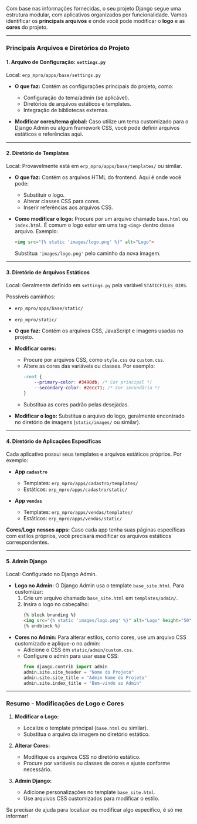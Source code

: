 Com base nas informações fornecidas, o seu projeto Django segue uma estrutura modular, com aplicativos organizados por funcionalidade. Vamos identificar os **principais arquivos** e onde você pode modificar o **logo** e as **cores** do projeto.

---

### **Principais Arquivos e Diretórios do Projeto**

#### **1. Arquivo de Configuração: `settings.py`**
   Local: `erp_mpro/apps/base/settings.py`

   - **O que faz:** Contém as configurações principais do projeto, como:
     - Configuração do tema/admin (se aplicável).
     - Diretórios de arquivos estáticos e templates.
     - Integração de bibliotecas externas.

   - **Modificar cores/tema global:** Caso utilize um tema customizado para o Django Admin ou algum framework CSS, você pode definir arquivos estáticos e referências aqui.

---

#### **2. Diretório de Templates**
   Local: Provavelmente está em `erp_mpro/apps/base/templates/` ou similar.

   - **O que faz:** Contém os arquivos HTML do frontend. Aqui é onde você pode:
     - Substituir o logo.
     - Alterar classes CSS para cores.
     - Inserir referências aos arquivos CSS.

   - **Como modificar o logo:**
     Procure por um arquivo chamado `base.html` ou `index.html`. É comum o logo estar em uma tag `<img>` dentro desse arquivo. Exemplo:
     ```html
     <img src="{% static 'images/logo.png' %}" alt="Logo">
     ```
     Substitua `'images/logo.png'` pelo caminho da nova imagem.

---

#### **3. Diretório de Arquivos Estáticos**
   Local: Geralmente definido em `settings.py` pela variável `STATICFILES_DIRS`.

   Possíveis caminhos:
   - `erp_mpro/apps/base/static/`
   - `erp_mpro/static/`

   - **O que faz:** Contém os arquivos CSS, JavaScript e imagens usadas no projeto.

   - **Modificar cores:**
     - Procure por arquivos CSS, como `style.css` ou `custom.css`.
     - Altere as cores das variáveis ou classes. Por exemplo:
       ```css
       :root {
           --primary-color: #3498db; /* Cor principal */
           --secondary-color: #2ecc71; /* Cor secundária */
       }
       ```
     - Substitua as cores padrão pelas desejadas.

   - **Modificar o logo:**
     Substitua o arquivo do logo, geralmente encontrado no diretório de imagens (`static/images/` ou similar).

---

#### **4. Diretório de Aplicações Específicas**
   Cada aplicativo possui seus templates e arquivos estáticos próprios. Por exemplo:
   - **App `cadastro`**
     - Templates: `erp_mpro/apps/cadastro/templates/`
     - Estáticos: `erp_mpro/apps/cadastro/static/`

   - **App `vendas`**
     - Templates: `erp_mpro/apps/vendas/templates/`
     - Estáticos: `erp_mpro/apps/vendas/static/`

   **Cores/Logo nesses apps:**
   Caso cada app tenha suas páginas específicas com estilos próprios, você precisará modificar os arquivos estáticos correspondentes.

---

#### **5. Admin Django**
   Local: Configurado no Django Admin.

   - **Logo no Admin:** O Django Admin usa o template `base_site.html`. Para customizar:
     1. Crie um arquivo chamado `base_site.html` em `templates/admin/`.
     2. Insira o logo no cabeçalho:
        ```html
        {% block branding %}
        <img src="{% static 'images/logo.png' %}" alt="Logo" height="50">
        {% endblock %}
        ```
   - **Cores no Admin:** Para alterar estilos, como cores, use um arquivo CSS customizado e aplique-o no admin:
     - Adicione o CSS em `static/admin/custom.css`.
     - Configure o admin para usar esse CSS:
       ```python
       from django.contrib import admin
       admin.site.site_header = "Nome do Projeto"
       admin.site.site_title = "Admin Nome do Projeto"
       admin.site.index_title = "Bem-vindo ao Admin"
       ```

---

### **Resumo - Modificações de Logo e Cores**
1. **Modificar o Logo:**
   - Localize o template principal (`base.html` ou similar).
   - Substitua o arquivo da imagem no diretório estático.

2. **Alterar Cores:**
   - Modifique os arquivos CSS no diretório estático.
   - Procure por variáveis ou classes de cores e ajuste conforme necessário.

3. **Admin Django:**
   - Adicione personalizações no template `base_site.html`.
   - Use arquivos CSS customizados para modificar o estilo.

Se precisar de ajuda para localizar ou modificar algo específico, é só me informar!